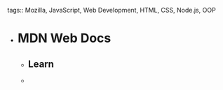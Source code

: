 tags:: Mozilla, JavaScript, Web Development, HTML, CSS, Node.js, OOP

- # MDN Web Docs
	- ## Learn
	-